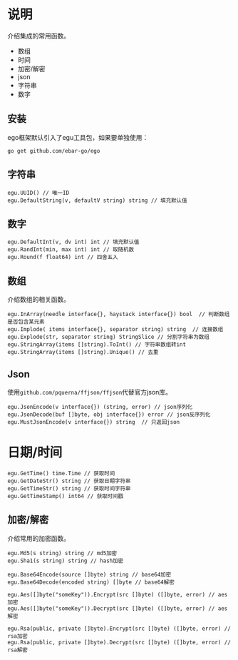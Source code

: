 # 说明
介绍集成的常用函数。

- 数组
- 时间
- 加密/解密
- json
- 字符串
- 数字

## 安装
ego框架默认引入了egu工具包，如果要单独使用：
```
go get github.com/ebar-go/ego
```

## 字符串
```
egu.UUID() // 唯一ID
egu.DefaultString(v, defaultV string) string // 填充默认值
```

## 数字
```
egu.DefaultInt(v, dv int) int // 填充默认值
egu.RandInt(min, max int) int // 取随机数
egu.Round(f float64) int // 四舍五入
```

## 数组
介绍数组的相关函数。

```
egu.InArray(needle interface{}, haystack interface{}) bool  // 判断数组是否包含某元素
egu.Implode( items interface{}, separator string) string  // 连接数组
egu.Explode(str, separator string) StringSlice // 分割字符串为数组
egu.StringArray(items []string).ToInt() // 字符串数组转int
egu.StringArray(items []string).Unique() // 去重
```

## Json
使用`github.com/pquerna/ffjson/ffjson`代替官方json库。

```
egu.JsonEncode(v interface{}) (string, error) // json序列化
egu.JsonDecode(buf []byte, obj interface{}) error // json反序列化
egu.MustJsonEncode(v interface{}) string  // 只返回json
```

# 日期/时间
```
egu.GetTime() time.Time // 获取时间
egu.GetDateStr() string // 获取日期字符串
egu.GetTimeStr() string // 获取时间字符串
egu.GetTimeStamp() int64 // 获取时间戳
```

## 加密/解密
介绍常用的加密函数。

```
egu.Md5(s string) string // md5加密
egu.Sha1(s string) string // hash加密

egu.Base64Encode(source []byte) string // base64加密
egu.Base64Decode(encoded string) []byte // base64解密

egu.Aes([]byte("someKey")).Encrypt(src []byte) ([]byte, error) // aes加密
egu.Aes([]byte("someKey")).Decrypt(src []byte) ([]byte, error) // aes解密

egu.Rsa(public, private []byte).Encrypt(src []byte) ([]byte, error) // rsa加密
egu.Rsa(public, private []byte).Decrypt(src []byte) ([]byte, error) // rsa解密
```